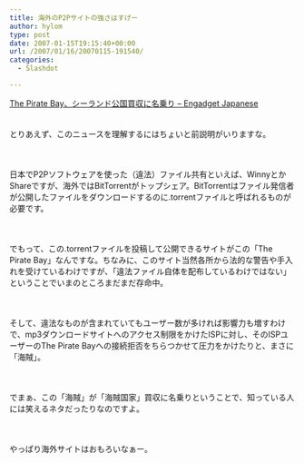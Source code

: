 ```yaml
---
title: 海外のP2Pサイトの強さはすげー
author: hylom
type: post
date: 2007-01-15T19:15:40+00:00
url: /2007/01/16/20070115-191540/
categories:
  - Slashdot

---
```

 [The Pirate Bay、シーランド公国買収に名乗り &#8211; Engadget Japanese][1]  
</br>   
とりあえず、このニュースを理解するにはちょいと前説明がいりますな。</br>  
</br>   
日本でP2Pソフトウェアを使った（違法）ファイル共有といえば、WinnyとかShareですが、海外ではBitTorrentがトップシェア。BitTorrentはファイル発信者が公開したファイルをダウンロードするのに.torrentファイルと呼ばれるものが必要です。</br>  
</br>   
でもって、この.torrentファイルを投稿して公開できるサイトがこの「The Pirate Bay」なんですな。ちなみに、このサイト当然各所から法的な警告や手入れを受けているわけですが、「違法ファイル自体を配布しているわけではない」ということでいまのところまだまだ存命中。</br>  
</br>   
そして、違法なものが含まれていてもユーザー数が多ければ影響力も増すわけで、mp3ダウンロードサイトへのアクセス制限をかけたISPに対し、そのISPユーザーのThe Pirate Bayへの接続拒否をちらつかせて圧力をかけたりと、まさに「海賊」。</br>  
</br>   
でまぁ、この「海賊」が「海賊国家」買収に名乗りということで、知っている人には笑えるネタだったりなのですよ。</br>  
</br>   
やっぱり海外サイトはおもろいなぁー。</br>  
</br>

 [1]: http://japanese.engadget.com/2007/01/14/the-pirate-bay-sealand/